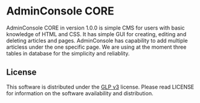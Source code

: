# AdminConsole CORE
AdminConsole CORE in version 1.0.0 is simple CMS for users with basic knowledge of HTML and CSS. It has simple GUI for creating, editing and deleting articles and pages. AdminConsole has capability to add multiple articless under the one specific page. We are using at the moment three tables in database for the simplicity and reliablity.
## License
This software is distributed under the [GLP v3](https://www.gnu.org/licenses/gpl-3.0.html) license. Please read LICENSE for information on the software availability and distribution.

